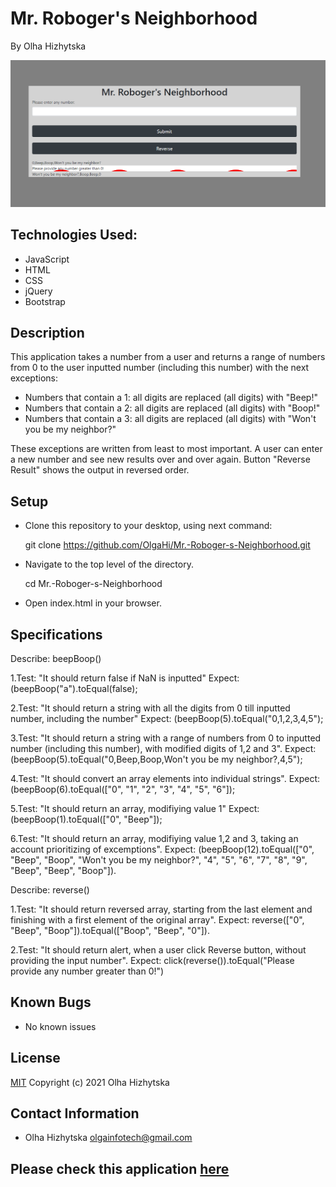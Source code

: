 # **Mr. Roboger's Neighborhood**
By Olha Hizhytska



![Homepage](images/screenshot.png)

## Technologies Used:

* JavaScript
* HTML
* CSS
* jQuery
* Bootstrap


## Description

This application takes a number from a user and returns a range of numbers from 0 to the user inputted number (including this number) with the next exceptions:

 - Numbers that contain a 1: all digits are replaced (all digits) with "Beep!"
 - Numbers that contain a 2: all digits are replaced (all digits) with "Boop!"
 - Numbers that contain a 3: all digits are replaced (all digits) with "Won't you be my neighbor?"

 These exceptions are written from least to most important.
 A user can enter a new number and see new results over and over again.
 Button "Reverse Result" shows the output in reversed order.


 

## Setup

- Clone this repository to your desktop, using next command:

  git clone https://github.com/OlgaHi/Mr.-Roboger-s-Neighborhood.git

- Navigate to the top level of the directory.

  cd Mr.-Roboger-s-Neighborhood

- Open index.html in your browser.

## Specifications

Describe: beepBoop()

1.Test: "It should return false if NaN is inputted"
Expect: (beepBoop("a").toEqual(false);

2.Test: "It should return a string with all the digits from 0 till inputted number, including the number"
Expect: (beepBoop(5).toEqual("0,1,2,3,4,5");

3.Test: "It should return a string with a range of numbers from 0 to inputted number (including this number), with modified digits of 1,2 and 3".
Expect: (beepBoop(5).toEqual("0,Beep,Boop,Won't you be my neighbor?,4,5");

4.Test: "It should convert an array elements into individual strings".
Expect: (beepBoop(6).toEqual(["0", "1", "2", "3", "4", "5", "6"]);

5.Test: "It should return an array, modifiying value 1"
Expect: (beepBoop(1).toEqual(["0", "Beep"]);

6.Test: "It should return an array, modifiying value 1,2 and 3, taking an account prioritizing of excemptions".
Expect: (beepBoop(12).toEqual(["0", "Beep", "Boop", "Won't you be my neighbor?", "4", "5", "6", "7", "8", "9", "Beep", "Beep", "Boop"]).

Describe: reverse()

1.Test: "It should return reversed array, starting from the last element and finishing with a first element of the original array".
Expect: reverse(["0", "Beep", "Boop"]).toEqual(["Boop", "Beep", "0"]).

2.Test: "It should return alert, when a user click Reverse button, without providing the input number".
Expect: click(reverse()).toEqual("Please provide any number greater than 0!")


## Known Bugs

- No known issues

## License

[MIT](https://en.wikipedia.org/wiki/MIT_License)
Copyright (c) 2021 Olha Hizhytska

## Contact Information

- Olha Hizhytska olgainfotech@gmail.com

## Please check this application [here]()